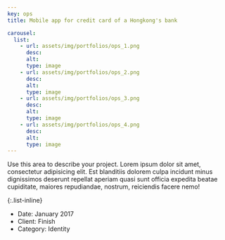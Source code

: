```yaml
---
key: ops
title: Mobile app for credit card of a Hongkong's bank

carousel:
  list:
    - url: assets/img/portfolios/ops_1.png
      desc:
      alt:
      type: image
    - url: assets/img/portfolios/ops_2.png
      desc:
      alt:
      type: image
    - url: assets/img/portfolios/ops_3.png
      desc:
      alt:
      type: image
    - url: assets/img/portfolios/ops_4.png
      desc:
      alt:
      type: image
---
```

Use this area to describe your project. Lorem ipsum dolor sit amet, consectetur adipisicing elit. Est blanditiis dolorem culpa incidunt minus dignissimos deserunt repellat aperiam quasi sunt officia expedita beatae cupiditate, maiores repudiandae, nostrum, reiciendis facere nemo!

{:.list-inline}
- Date: January 2017
- Client: Finish
- Category: Identity

